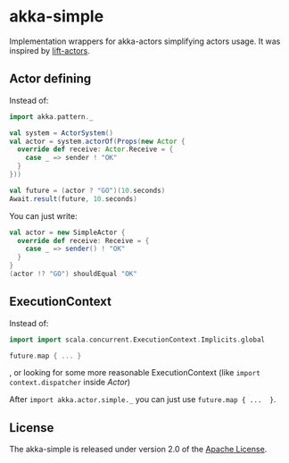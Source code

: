 # akka-simple
Implementation wrappers for akka-actors simplifying actors usage. It was inspired by [lift-actors](http://liftweb.net/).

## Actor defining

Instead of:
```scala
import akka.pattern._

val system = ActorSystem()
val actor = system.actorOf(Props(new Actor {
  override def receive: Actor.Receive = {
    case _ => sender ! "OK"
  }
}))

val future = (actor ? "GO")(10.seconds)
Await.result(future, 10.seconds)
```

You can just write:
```scala
val actor = new SimpleActor {
  override def receive: Receive = {
    case _ => sender() ! "OK"
  }
}
(actor !? "GO") shouldEqual "OK"
```

## ExecutionContext

Instead of:
```scala
import import scala.concurrent.ExecutionContext.Implicits.global

future.map { ... }
```
, or looking for some more reasonable ExecutionContext (like `import context.dispatcher` inside *Actor*)

After `import akka.actor.simple._` you can just use `future.map { ...  }`.

## License

The akka-simple is released under version 2.0 of the [Apache License](http://www.apache.org/licenses/LICENSE-2.0).
